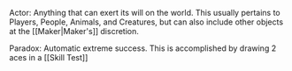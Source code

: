 Actor: Anything that can exert its will on the world. This usually pertains to Players, People, Animals, and Creatures, but can also include other objects at the [[Maker|Maker's]] discretion.

Paradox: Automatic extreme success. This is accomplished by drawing 2 aces in a [[Skill Test]]